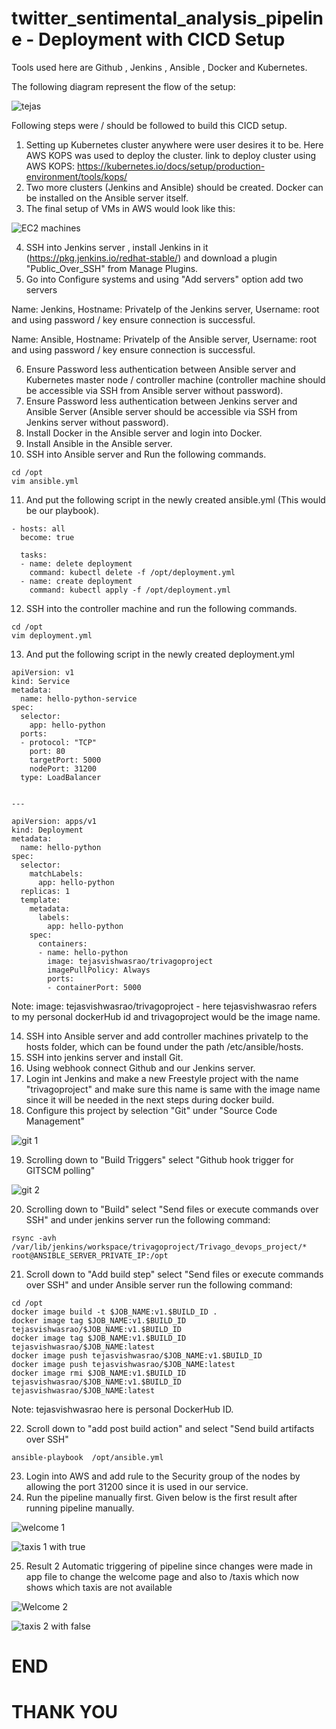 # twitter_sentimental_analysis_pipeline -  Deployment with CICD Setup

Tools used here are Github , Jenkins , Ansible , Docker and Kubernetes. 

The following diagram represent the flow of the setup:

![tejas](https://user-images.githubusercontent.com/69673830/135084230-f794cf5b-745b-413e-9f14-985c11da0ae8.png)

Following steps were / should be followed to build this CICD setup. 

1. Setting up Kubernetes cluster anywhere were user desires it to be. Here AWS KOPS was used to deploy the cluster. 
link to deploy cluster using AWS KOPS: https://kubernetes.io/docs/setup/production-environment/tools/kops/
2. Two more clusters (Jenkins and Ansible) should be created. Docker can be installed on the Ansible server itself. 
3. The final setup of VMs in AWS would look like this:

![EC2 machines](https://user-images.githubusercontent.com/69673830/135087731-96d9c499-3a37-4fd6-9f97-b385c0f0e6d9.png)

4. SSH into Jenkins server , install Jenkins in it (https://pkg.jenkins.io/redhat-stable/) and download a plugin "Public_Over_SSH" from Manage Plugins.
5. Go into Configure systems and using "Add servers" option add two servers 

Name: Jenkins, Hostname: PrivateIp of the Jenkins server, Username: root and using password / key ensure connection is successful.

Name: Ansible, Hostname: PrivateIp of the Ansible server, Username: root and using password / key ensure connection is successful.

6. Ensure Password less authentication between Ansible server and Kubernetes master node / controller machine (controller machine should be accessible via SSH from Ansible server without password).
7. Ensure Password less authentication between Jenkins server and Ansible Server (Ansible server should be accessible via SSH from Jenkins server without password).
8. Install Docker in the Ansible server and login into Docker.
9. Install Ansible in the Ansible server. 
10. SSH into Ansible server and Run the following commands. 

```
cd /opt
vim ansible.yml 
```

11. And put the following script in the newly created ansible.yml (This would be our playbook).
```
- hosts: all
  become: true

  tasks:
  - name: delete deployment
    command: kubectl delete -f /opt/deployment.yml    
  - name: create deployment
    command: kubectl apply -f /opt/deployment.yml
  ```
  12. SSH into the controller machine and run the following commands. 
  ```
  cd /opt
  vim deployment.yml
  ```
  13. And put the following script in the newly created deployment.yml
```  
apiVersion: v1
kind: Service
metadata: 
  name: hello-python-service
spec:
  selector:
    app: hello-python
  ports:
  - protocol: "TCP"
    port: 80
    targetPort: 5000
    nodePort: 31200
  type: LoadBalancer


---

apiVersion: apps/v1
kind: Deployment
metadata: 
  name: hello-python
spec: 
  selector:
    matchLabels:
      app: hello-python
  replicas: 1
  template: 
    metadata:
      labels:
        app: hello-python
    spec:
      containers: 
      - name: hello-python
        image: tejasvishwasrao/trivagoproject  
        imagePullPolicy: Always 
        ports:
        - containerPort: 5000
``` 
Note: image: tejasvishwasrao/trivagoproject - here tejasvishwasrao refers to my personal dockerHub id and trivagoproject would be the image name.

14. SSH into Ansible server and add controller machines privateIp to the hosts folder, which can be found under the path /etc/ansible/hosts. 
15. SSH into jenkins server and install Git. 
16. Using webhook connect Github and our Jenkins server. 
17. Login int Jenkins and make a new Freestyle project with the name "trivagoproject" and make sure this name is same with the image name since it will be needed in the next steps during docker build.
18. Configure this project by selection "Git" under "Source Code Management"

![git 1](https://user-images.githubusercontent.com/69673830/135094340-bc7ecbbe-3620-40a8-b4e9-4a20db8ab42e.png)

19. Scrolling down to "Build Triggers" select "Github hook trigger for GITSCM polling"

![git 2](https://user-images.githubusercontent.com/69673830/135094636-058bbb7c-75df-4da4-9dd5-c17bce4fd417.png)

20. Scrolling down to "Build" select "Send files or execute commands over SSH" and under jenkins server run the following command:

```
rsync -avh /var/lib/jenkins/workspace/trivagoproject/Trivago_devops_project/*  root@ANSIBLE_SERVER_PRIVATE_IP:/opt
````

21. Scroll down to "Add build step" select "Send files or execute commands over SSH" and under Ansible server run the following command:

```
cd /opt
docker image build -t $JOB_NAME:v1.$BUILD_ID .
docker image tag $JOB_NAME:v1.$BUILD_ID tejasvishwasrao/$JOB_NAME:v1.$BUILD_ID
docker image tag $JOB_NAME:v1.$BUILD_ID tejasvishwasrao/$JOB_NAME:latest
docker image push tejasvishwasrao/$JOB_NAME:v1.$BUILD_ID
docker image push tejasvishwasrao/$JOB_NAME:latest
docker image rmi $JOB_NAME:v1.$BUILD_ID tejasvishwasrao/$JOB_NAME:v1.$BUILD_ID tejasvishwasrao/$JOB_NAME:latest
```
Note: tejasvishwasrao here is personal DockerHub ID.

22. Scroll down to "add post build action" and select "Send build artifacts over SSH" 

```
ansible-playbook  /opt/ansible.yml
````

23. Login into AWS and add rule to the Security group of the nodes by allowing the port 31200 since it is used in our service.
24. Run the pipeline manually first. 
Given below is the first result after running pipeline manually.

![welcome 1](https://user-images.githubusercontent.com/69673830/135096421-79834193-53d2-4eeb-b807-f63722d90164.png)

![taxis 1 with true](https://user-images.githubusercontent.com/69673830/135096494-1afe9d0f-0fa9-4f39-bf16-7a7984059949.png)


25. Result 2 
Automatic triggering of pipeline since changes were made in app file to change the welcome page and also to /taxis  which now shows which taxis are not available

![Welcome 2](https://user-images.githubusercontent.com/69673830/135097338-e7e54aaa-cbd4-4bcb-82f1-865d728a1ff2.png)

![taxis 2 with false](https://user-images.githubusercontent.com/69673830/135097414-9dbfe973-ccd7-4420-8c84-2f1693bf4254.png)

# END
# THANK YOU

